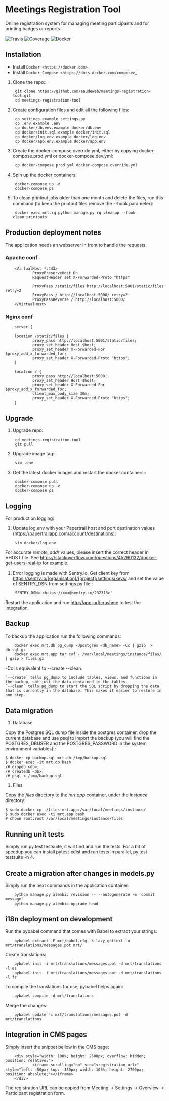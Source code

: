 # Meetings Registration Tool

Online registration system for managing meeting participants and for printing badges or reports.

[![Travis](https://travis-ci.org/eaudeweb/meetings-registration-tool.svg?branch=master)](
https://travis-ci.org/eaudeweb/meetings-registration-tool)
[![Coverage](https://coveralls.io/repos/github/eaudeweb/meetings-registration-tool/badge.svg?branch=master)](https://coveralls.io/github/eaudeweb/meetings-registration-tool?branch=master)
[![Docker](https://dockerbuildbadges.quelltext.eu/status.svg?organization=eaudeweb&repository=mrt)](https://hub.docker.com/r/eaudeweb/mrt/builds)

## Installation

* Install `Docker <https://docker.com>`_
* Install `Docker Compose <https://docs.docker.com/compose>`_

1. Clone the repo::

        git clone https://github.com/eaudeweb/meetings-registration-tool.git
        cd meetings-registration-tool

1. Create configuration files and edit all the following files:

        cp settings.example settings.py
        cp .env.example .env
        cp docker/db.env.example docker/db.env
        cp docker/init.sql.example docker/init.sql
        cp docker/log.env.example docker/log.env
        cp docker/app.env.example docker/app.env

1. Create the docker-compose.override.yml, either by copying docker-compose.prod.yml or docker-compose.dev.yml:

        cp docker-compose.prod.yml docker-compose.override.yml

1. Spin up the docker containers:

        docker-compose up -d
        docker-compose ps

1. To clean printout jobs older than one month and delete the files, run this command (to keep the printout files remove the --hook parameter):

        docker exec mrt.rq python manage.py rq cleanup --hook clean_printouts

## Production deployment notes

The application needs an webserver in front to handle the requests.

### Apache conf

        <VirtualHost *:443>
                ProxyPreserveHost On
                RequestHeader set X-Forwarded-Proto "https"

                ProxyPass /static/files http://localhost:5001/static/files retry=2
                ProxyPass / http://localhost:5000/ retry=2
                ProxyPassReverse / http://localhost:5000/
        </VirtualHost>

### Nginx conf

        server {

        location /static/files {
                proxy_pass http://localhost:5001/static/files;
                proxy_set_header Host $host;
                proxy_set_header X-Forwarded-For $proxy_add_x_forwarded_for;
                proxy_set_header X-Forwarded-Proto "https";
        }

        location / {
                proxy_pass http://localhost:5000;
                proxy_set_header Host $host;
                proxy_set_header X-Forwarded-For $proxy_add_x_forwarded_for;
                client_max_body_size 30m;
                proxy_set_header X-Forwarded-Proto "https";
        }

## Upgrade

1. Upgrade repo::

        cd meetings-registration-tool
        git pull

1. Upgrade image tag::

        vim .env

1. Get the latest docker images and restart the docker containers::

        docker-compose pull
        docker-compose up -d
        docker-compose ps

## Logging

For production logging:

1. Update log.env with your Papertrail host and port destination values (<https://papertrailapp.com/account/destinations>):

        vim docker/log.env

For accurate _remote_addr_ values, please insert the correct header in VHOST file. See <https://stackoverflow.com/questions/45260132/docker-get-users-real-ip> for example.

1. Error logging is made with Sentry.io. Get client key from <https://sentry.io/[organisation]/[project]/settings/keys/> and set the value of SENTRY_DSN from settings.py file::

        SENTRY_DSN='<https://xxx@sentry.io/232313>'

Restart the application and run <http://app-url/crashme> to test the integration.

## Backup

To backup the application run the following commands:

        docker exec mrt.db pg_dump -Upostgres <db_name> -Cc | gzip  > db.sql.gz
        docker exec mrt.app tar cvf - /var/local/meetings/instance/files/ | gzip > files.gz

-Cc is equivalent to --create --clean.

    `--create` tells pg_dump to include tables, views, and functions in the backup, not just the data contained in the tables.
    `--clean` tells pg_dump to start the SQL script by dropping the data that is currently in the database. This makes it easier to restore in one step.

## Data migration

1. Database

Copy the Postgres SQL dump file inside the postgres container, drop the current database and use psql to import the backup (you will find the POSTGRES_DBUSER and the POSTGRES_PASSWORD in the system environment variables)::

    $ docker cp backup.sql mrt.db:/tmp/backup.sql
    $ docker exec -it mrt.db bash
    /# dropdb <db>;
    /# createdb <db>;
    /# psql < /tmp/backup.sql

1. Files

Copy the _files_ directory to the _mrt.app_ container, under the _instance_ directory:

    $ sudo docker cp ./files mrt.app:/var/local/meetings/instance/
    $ sudo docker exec -ti mrt.app bash
    # chown root:root /var/local/meetings/instance/files

## Running unit tests

Simply run py.test testsuite, it will find and run the tests. For a bit of speedup you can install pytest-xdist and run tests in parallel, py.test testsuite -n 4.

## Create a migration after changes in models.py

Simply run the next commands in the application container:

        python manage.py alembic revision -- --autogenerate -m 'commit message'
        python manage.py alembic upgrade head

## i18n deployment on development

Run the pybabel command that comes with Babel to extract your strings:

        pybabel extract -F mrt/babel.cfg -k lazy_gettext -o mrt/translations/messages.pot mrt/

Create translations:

        pybabel init -i mrt/translations/messages.pot -d mrt/translations -l es
        pybabel init -i mrt/translations/messages.pot -d mrt/translations -l fr

To compile the translations for use, pybabel helps again:

        pybabel compile -d mrt/translations

Merge the changes:

        pybabel update -i mrt/translations/messages.pot -d mrt/translations

## Integration in CMS pages

Simply insert the snippet bellow in the CMS page:

        <div style="width: 100%; height: 2500px; overflow: hidden; position: relative;">
                <iframe scrolling="no" src="<registration-url>" style="left: -50px; top: -180px; width: 105%; height: 2700px; position: absolute;"></iframe>
        </div>

The registration URL can be copied from Meeting -> Settings -> Overview -> Participant registration form.

